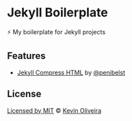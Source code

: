 # Jekyll Boilerplate
:zap: My boilerplate for Jekyll projects

## Features

* [Jekyll Compress HTML](https://github.com/penibelst/jekyll-compress-html) by [@penibelst](https://github.com/penibelst)

## License

[Licensed by MIT](/LICENSE) &copy; [Kevin Oliveira](https://github.com/kvnol)